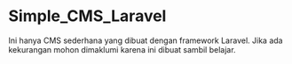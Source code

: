 # Simple_CMS_Laravel
Ini hanya CMS sederhana yang dibuat dengan framework Laravel. Jika ada kekurangan mohon dimaklumi karena ini dibuat sambil belajar.
